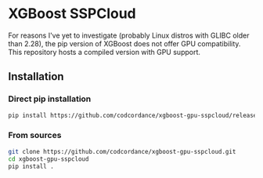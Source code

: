 # XGBoost SSPCloud

For reasons I've yet to investigate (probably Linux distros with GLIBC older than 2.28), the pip version of XGBoost does not offer GPU compatibility. This repository hosts a compiled version with GPU support.

## Installation

### Direct pip installation
```bash
pip install https://github.com/codcordance/xgboost-gpu-sspcloud/releases/download/v1.0/your_xgboost_wheel_filename.whl
```

### From sources
```bash
git clone https://github.com/codcordance/xgboost-gpu-sspcloud.git
cd xgboost-gpu-sspcloud
pip install .
```